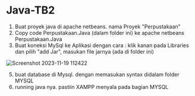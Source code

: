 # Java-TB2

1. Buat proyek java di apache netbeans. nama Proyek "Perpustakaan"
2. Copy code Perpustakaan.Java (dalam folder ini) ke apache netbeans Perpustakaan.Java
3. Buat koneksi MySql ke Aplikasi dengan cara :  klik kanan pada Libraries dan pilih "add Jar", masukan file jarnya (ada di folder ini)

![Screenshot 2023-11-19 112422](https://github.com/Danang07/Java-TB2/assets/93381326/cc38828f-59cd-442f-89b9-5468fd67deb6)


5. buat database di Mysql. dengan memasukan syntax didalam folder MYSQL
6. running java nya. pastiin XAMPP menyala pada bagian MYSQL
